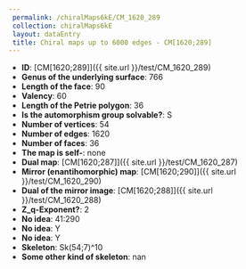 ```yaml
--- 
 permalink: /chiralMaps6kE/CM_1620_289 
 collection: chiralMaps6kE
 layout: dataEntry
 title: Chiral maps up to 6000 edges - CM[1620;289]
---
```


- **ID**: [CM[1620;289]]({{ site.url }}/test/CM_1620_289)
- **Genus of the underlying surface**: 766
- **Length of the face**: 90
- **Valency**: 60
- **Length of the Petrie polygon**: 36
- **Is the automorphism group solvable?**: S
- **Number of vertices**: 54
- **Number of edges**: 1620
- **Number of faces**: 36
- **The map is self-**: none
- **Dual map**: [CM[1620;287]]({{ site.url }}/test/CM_1620_287)
- **Mirror (enantihomorphic) map**: [CM[1620;290]]({{ site.url }}/test/CM_1620_290)
- **Dual of the mirror image**: [CM[1620;288]]({{ site.url }}/test/CM_1620_288)
- **Z_q-Exponent?**: 2
- **No idea**:  41:290
- **No idea**: Y
- **No idea**: Y
- **Skeleton**: Sk(54;7)^10
- **Some other kind of skeleton**: nan
